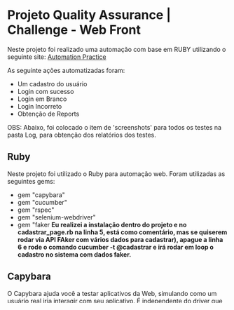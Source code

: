 # Projeto Quality Assurance | Challenge - Web Front
Neste projeto foi realizado uma automação com base em RUBY utilizando o seguinte site:
<a href="http://automationpractice.com/index.php">Automation Practice</a> 

As seguinte ações automatizadas foram:
* Um cadastro do usuário
* Login com sucesso
* Login em Branco
* Login Incorreto
* Obtenção de Reports

OBS: Abaixo, foi colocado o item de 'screenshots' para todos os testes na pasta Log, para obtenção dos relatórios dos testes.

## Ruby 
Neste projeto foi utilizado o Ruby para automação web. Foram utilizadas as seguintes gems: 
* gem "capybara"
* gem "cucumber"
* gem "rspec"
* gem "selenium-webdriver"
* gem "faker **Eu realizei a instalação dentro do projeto e no cadastrar_page.rb na linha 5, está como comentário, mas se quiserem rodar via API FAker com vários dados para cadastrar), apague a linha 6 e rode o comando cucumber -t @cadastrar e irá rodar em loop o cadastro no sistema com dados faker.**

## Capybara
O Capybara ajuda você a testar aplicativos da Web, simulando como um usuário real iria interagir com seu aplicativo. É independente do driver que está executando seus testes e vem com o suporte Rack :: Test e Selenium embutido. 

## Comandos do Projeto

OBS: JÁ ESTÁ COM CONFIGURADO COM UM USUÁRIO NÃO CADASTRADO. SÓ RODAR OS COMANDOS ABAIXO PARA RODAR OS TESTES POR COMPLETO!

**Para rodar o projeto por completo**
````
cucumber
````
**Rodar o projeto por tags**

* Rodar o projeto CADASTRAR
````
cucumber -t @cadastrar
````

* Rodar o projeto LOGAR
````
cucumber -t @login
````

## Rodar projeto com screenshots dos testes:
Os screenshots e o relatório se encontram na pasta Log. Após rodar o projeto por completo, rode o seguinte comando abaixo para obtenção dos reports:

````
* cucumber --format html --out=log/features.html
````
